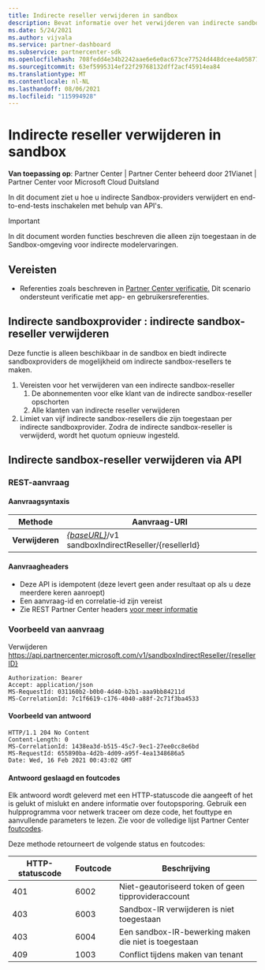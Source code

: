 ```yaml
---
title: Indirecte reseller verwijderen in sandbox
description: Bevat informatie over het verwijderen van indirecte sandbox-resellers en het inschakelen van end-to-end testen met behulp van API's.
ms.date: 5/24/2021
ms.author: vijvala
ms.service: partner-dashboard
ms.subservice: partnercenter-sdk
ms.openlocfilehash: 708fedd4e34b2242aae6e6e0ac673ce77524d448dcee4a05877d37b5266e44c8
ms.sourcegitcommit: 63ef5995314ef22f29768132dff2acf45914ea84
ms.translationtype: MT
ms.contentlocale: nl-NL
ms.lasthandoff: 08/06/2021
ms.locfileid: "115994928"
---
```

# <a name="delete-indirect-reseller-in-sandbox"></a>Indirecte reseller verwijderen in sandbox

**Van toepassing op**: Partner Center | Partner Center beheerd door 21Vianet | Partner Center voor Microsoft Cloud Duitsland

In dit document ziet u hoe u indirecte Sandbox-providers verwijdert en end-to-end-tests inschakelen met behulp van API's.

> [!Important]
> In dit document worden functies beschreven die alleen zijn toegestaan in de Sandbox-omgeving voor indirecte modelervaringen.

## <a name="prerequisites"></a>Vereisten

- Referenties zoals beschreven in [Partner Center verificatie.](partner-center-authentication.md) Dit scenario ondersteunt verificatie met app- en gebruikersreferenties.

## <a name="sandbox-indirect-provider--delete-sandbox-indirect-reseller"></a>Indirecte sandboxprovider : indirecte sandbox-reseller verwijderen 

Deze functie is alleen beschikbaar in de sandbox en biedt indirecte sandboxproviders de mogelijkheid om indirecte sandbox-resellers te maken.

1. Vereisten voor het verwijderen van een indirecte sandbox-reseller
    1. De abonnementen voor elke klant van de indirecte sandbox-reseller opschorten
    2. Alle klanten van indirecte reseller verwijderen
2. Limiet van vijf indirecte sandbox-resellers die zijn toegestaan per indirecte sandboxprovider. Zodra de indirecte sandbox-reseller is verwijderd, wordt het quotum opnieuw ingesteld.

## <a name="delete-sandbox-indirect-reseller-through-api"></a>Indirecte sandbox-reseller verwijderen via API

### <a name="rest-request"></a>REST-aanvraag

#### <a name="request-syntax"></a>Aanvraagsyntaxis

| Methode | Aanvraag-URI                                                                             |
|------------|-------------------------------------------------------------------------------------|
| **Verwijderen** | [*{baseURL}*](partner-center-rest-urls.md)/v1 sandboxIndirectReseller/{resellerId} |

#### <a name="request-headers"></a>Aanvraagheaders

- Deze API is idempotent (deze levert geen ander resultaat op als u deze meerdere keren aanroept)
- Een aanvraag-id en correlatie-id zijn vereist
- Zie REST Partner Center headers [voor meer informatie](headers.md)

### <a name="request-example"></a>Voorbeeld van aanvraag

Verwijderen https://api.partnercenter.microsoft.com/v1/sandboxIndirectReseller/{resellerID}

```http
Authorization: Bearer
Accept: application/json
MS-RequestId: 031160b2-b0b0-4d40-b2b1-aaa9bb84211d
MS-CorrelationId: 7c1f6619-c176-4040-a88f-2c71f3ba4533
```

####  <a name="response-example"></a>Voorbeeld van antwoord

```http
HTTP/1.1 204 No Content
Content-Length: 0
MS-CorrelationId: 1438ea3d-b515-45c7-9ec1-27ee0cc8e6bd
MS-RequestId: 655890ba-4d2b-4d09-a95f-4ea1348686a5
Date: Wed, 16 Feb 2021 00:43:02 GMT
```

#### <a name="response-success-and-error-codes"></a>Antwoord geslaagd en foutcodes

Elk antwoord wordt geleverd met een HTTP-statuscode die aangeeft of het is gelukt of mislukt en andere informatie over foutopsporing. Gebruik een hulpprogramma voor netwerk traceer om deze code, het fouttype en aanvullende parameters te lezen. Zie voor de volledige lijst Partner Center [foutcodes](error-codes.md).

Deze methode retourneert de volgende status en foutcodes:

| HTTP-statuscode                     | Foutcode     | Beschrijving                                      |
|--------------------------------------|----------------|--------------------------------------------------|
| 401                                  | 6002           | Niet-geautoriseerd token of geen tipprovideraccount |
| 403                                  | 6003           | Sandbox-IR verwijderen is niet toegestaan                 |
| 403                                  | 6004           | Een sandbox-IR-bewerking maken die niet is toegestaan          |
| 409                                  | 1003           | Conflict tijdens maken van tenant                   |
